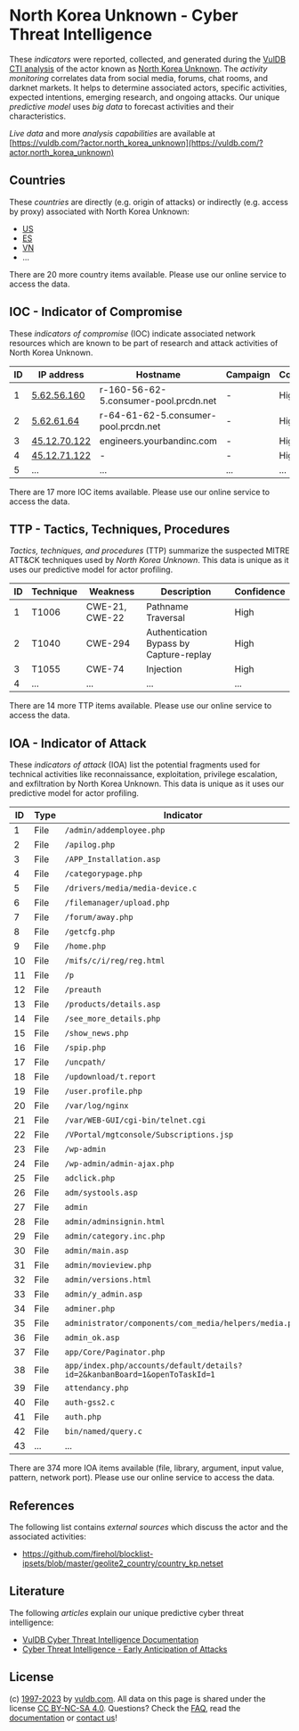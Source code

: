 # North Korea Unknown - Cyber Threat Intelligence

These _indicators_ were reported, collected, and generated during the [VulDB CTI analysis](https://vuldb.com/?kb.cti) of the actor known as [North Korea Unknown](https://vuldb.com/?actor.north_korea_unknown). The _activity monitoring_ correlates data from social media, forums, chat rooms, and darknet markets. It helps to determine associated actors, specific activities, expected intentions, emerging research, and ongoing attacks. Our unique _predictive model_ uses _big data_ to forecast activities and their characteristics.

_Live data_ and more _analysis capabilities_ are available at [https://vuldb.com/?actor.north_korea_unknown](https://vuldb.com/?actor.north_korea_unknown)

## Countries

These _countries_ are directly (e.g. origin of attacks) or indirectly (e.g. access by proxy) associated with North Korea Unknown:

* [US](https://vuldb.com/?country.us)
* [ES](https://vuldb.com/?country.es)
* [VN](https://vuldb.com/?country.vn)
* ...

There are 20 more country items available. Please use our online service to access the data.

## IOC - Indicator of Compromise

These _indicators of compromise_ (IOC) indicate associated network resources which are known to be part of research and attack activities of North Korea Unknown.

ID | IP address | Hostname | Campaign | Confidence
-- | ---------- | -------- | -------- | ----------
1 | [5.62.56.160](https://vuldb.com/?ip.5.62.56.160) | r-160-56-62-5.consumer-pool.prcdn.net | - | High
2 | [5.62.61.64](https://vuldb.com/?ip.5.62.61.64) | r-64-61-62-5.consumer-pool.prcdn.net | - | High
3 | [45.12.70.122](https://vuldb.com/?ip.45.12.70.122) | engineers.yourbandinc.com | - | High
4 | [45.12.71.122](https://vuldb.com/?ip.45.12.71.122) | - | - | High
5 | ... | ... | ... | ...

There are 17 more IOC items available. Please use our online service to access the data.

## TTP - Tactics, Techniques, Procedures

_Tactics, techniques, and procedures_ (TTP) summarize the suspected MITRE ATT&CK techniques used by _North Korea Unknown_. This data is unique as it uses our predictive model for actor profiling.

ID | Technique | Weakness | Description | Confidence
-- | --------- | -------- | ----------- | ----------
1 | T1006 | CWE-21, CWE-22 | Pathname Traversal | High
2 | T1040 | CWE-294 | Authentication Bypass by Capture-replay | High
3 | T1055 | CWE-74 | Injection | High
4 | ... | ... | ... | ...

There are 14 more TTP items available. Please use our online service to access the data.

## IOA - Indicator of Attack

These _indicators of attack_ (IOA) list the potential fragments used for technical activities like reconnaissance, exploitation, privilege escalation, and exfiltration by North Korea Unknown. This data is unique as it uses our predictive model for actor profiling.

ID | Type | Indicator | Confidence
-- | ---- | --------- | ----------
1 | File | `/admin/addemployee.php` | High
2 | File | `/apilog.php` | Medium
3 | File | `/APP_Installation.asp` | High
4 | File | `/categorypage.php` | High
5 | File | `/drivers/media/media-device.c` | High
6 | File | `/filemanager/upload.php` | High
7 | File | `/forum/away.php` | High
8 | File | `/getcfg.php` | Medium
9 | File | `/home.php` | Medium
10 | File | `/mifs/c/i/reg/reg.html` | High
11 | File | `/p` | Low
12 | File | `/preauth` | Medium
13 | File | `/products/details.asp` | High
14 | File | `/see_more_details.php` | High
15 | File | `/show_news.php` | High
16 | File | `/spip.php` | Medium
17 | File | `/uncpath/` | Medium
18 | File | `/updownload/t.report` | High
19 | File | `/user.profile.php` | High
20 | File | `/var/log/nginx` | High
21 | File | `/var/WEB-GUI/cgi-bin/telnet.cgi` | High
22 | File | `/VPortal/mgtconsole/Subscriptions.jsp` | High
23 | File | `/wp-admin` | Medium
24 | File | `/wp-admin/admin-ajax.php` | High
25 | File | `adclick.php` | Medium
26 | File | `adm/systools.asp` | High
27 | File | `admin` | Low
28 | File | `admin/adminsignin.html` | High
29 | File | `admin/category.inc.php` | High
30 | File | `admin/main.asp` | High
31 | File | `admin/movieview.php` | High
32 | File | `admin/versions.html` | High
33 | File | `admin/y_admin.asp` | High
34 | File | `adminer.php` | Medium
35 | File | `administrator/components/com_media/helpers/media.php` | High
36 | File | `admin_ok.asp` | Medium
37 | File | `app/Core/Paginator.php` | High
38 | File | `app/index.php/accounts/default/details?id=2&kanbanBoard=1&openToTaskId=1` | High
39 | File | `attendancy.php` | High
40 | File | `auth-gss2.c` | Medium
41 | File | `auth.php` | Medium
42 | File | `bin/named/query.c` | High
43 | ... | ... | ...

There are 374 more IOA items available (file, library, argument, input value, pattern, network port). Please use our online service to access the data.

## References

The following list contains _external sources_ which discuss the actor and the associated activities:

* https://github.com/firehol/blocklist-ipsets/blob/master/geolite2_country/country_kp.netset

## Literature

The following _articles_ explain our unique predictive cyber threat intelligence:

* [VulDB Cyber Threat Intelligence Documentation](https://vuldb.com/?kb.cti)
* [Cyber Threat Intelligence - Early Anticipation of Attacks](https://www.scip.ch/en/?labs.20201022)

## License

(c) [1997-2023](https://vuldb.com/?kb.changelog) by [vuldb.com](https://vuldb.com/?kb.about). All data on this page is shared under the license [CC BY-NC-SA 4.0](https://creativecommons.org/licenses/by-nc-sa/4.0/). Questions? Check the [FAQ](https://vuldb.com/?kb.faq), read the [documentation](https://vuldb.com/?kb) or [contact us](https://vuldb.com/?contact)!
